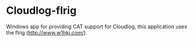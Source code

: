 # Cloudlog-flrig

Windows app for providing CAT support for Cloudlog, this application uses the flrig (http://www.w1hkj.com/).
